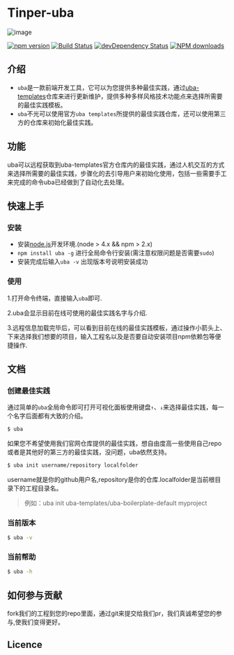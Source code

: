 # Tinper-uba
![image](http://tinper.org/assets/images/about-us-uba.jpg)

[![npm version](https://img.shields.io/npm/v/uba.svg)](https://www.npmjs.com/package/uba)
[![Build Status](https://img.shields.io/travis/iuap-design/tinper-uba/master.svg)](https://travis-ci.org/iuap-design/tinper-uba)
[![devDependency Status](https://img.shields.io/david/dev/iuap-design/tinper-uba.svg)](https://david-dm.org/iuap-design/tinper-uba#info=devDependencies)
[![NPM downloads](http://img.shields.io/npm/dm/uba.svg?style=flat)](https://npmjs.org/package/uba)

## 介绍
- `uba`是一款前端开发工具，它可以为您提供多种最佳实践，通过[uba-templates](https://github.com/uba-templates)仓库来进行更新维护，提供多种多样风格技术功能点来选择所需要的最佳实践模板。
- `uba`不光可以使用官方`uba templates`所提供的最佳实践仓库，还可以使用第三方的仓库来初始化最佳实践。

## 功能
uba可以远程获取到uba-templates官方仓库内的最佳实践，通过人机交互的方式来选择所需要的最佳实践，步骤化的去引导用户来初始化使用，包括一些需要手工来完成的命令uba已经做到了自动化去处理。

## 快速上手

### 安装
- 安装[node.js](http://nodejs.org/)开发环境.(node > 4.x && npm > 2.x)
- `npm install uba -g` 进行全局命令行安装(需注意权限问题是否需要`sudo`)
- 安装完成后输入`uba -v` 出现版本号说明安装成功


### 使用
1.打开命令终端，直接输入`uba`即可.

2.uba会显示目前在线可使用的最佳实践名字与介绍.

3.远程信息加载完毕后，可以看到目前在线的最佳实践模板，通过操作小箭头上、下来选择我们想要的项目，输入工程名以及是否要自动安装项目npm依赖包等便捷操作.


## 文档
### 创建最佳实践
通过简单的`uba`全局命令即可打开可视化面板使用键盘`↑`、`↓`来选择最佳实践，每一个名字后面都有大致的介绍。

```sh
$ uba
```

如果您不希望使用我们官网仓库提供的最佳实践，想自由度高一些使用自己repo或者是其他好的第三方的最佳实践，没问题，uba依然支持。

```sh
$ uba init username/repository localfolder
```

username就是你的github用户名,repository是你的仓库.localfolder是当前根目录下的工程目录名。

> 例如：uba init uba-templates/uba-boilerplate-default myproject

### 当前版本
```sh
$ uba -v
```

### 当前帮助
```sh
$ uba -h
```

## 如何参与贡献
fork我们的工程到您的repo里面，通过git来提交给我们pr，我们真诚希望您的参与,使我们变得更好。

## Licence
